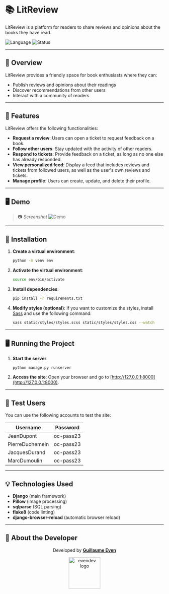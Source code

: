 # 📚 LitReview

LitReview is a platform for readers to share reviews and opinions about the books they have read.

![Language](https://img.shields.io/badge/Code-Django-blue?logo=django)
![Status](https://img.shields.io/badge/status-study_project-blue)

---

## 📖 Overview

LitReview provides a friendly space for book enthusiasts where they can:
- Publish reviews and opinions about their readings
- Discover recommendations from other users
- Interact with a community of readers

---

## 🌟 Features

LitReview offers the following functionalities:
- **Request a review**: Users can open a ticket to request feedback on a book.
- **Follow other users**: Stay updated with the activity of other readers.
- **Respond to tickets**: Provide feedback on a ticket, as long as no one else has already responded.
- **View personalized feed**: Display a feed that includes reviews and tickets from followed users, as well as the user's own reviews and tickets.
- **Manage profile**: Users can create, update, and delete their profile.

---

## 🖥️ Demo

> 📷 *Screenshot*
![Demo](assets/screenshot.png)

---

## 🚀 Installation

1. **Create a virtual environment**:
   ```bash
   python -m venv env
   ```

2. **Activate the virtual environment**:
   ```bash
   source env/bin/activate
   ```

3. **Install dependencies**:
   ```bash
   pip install -r requirements.txt
   ```

4. **Modify styles (optional)**:
   If you want to customize the styles, install [Sass](https://sass-lang.com/install) and use the following command:
   ```bash
   sass static/styles/styles.scss static/styles/styles.css --watch
   ```

---

## 🖥️ Running the Project

1. **Start the server**:
   ```bash
   python manage.py runserver
   ```

2. **Access the site**:
   Open your browser and go to [http://127.0.0.1:8000](http://127.0.0.1:8000).

---

## 👤 Test Users

You can use the following accounts to test the site:

| Username          | Password    |
|-------------------|-------------|
| JeanDupont        | oc-pass23   |
| PierreDuchemein   | oc-pass23   |
| JacquesDurand     | oc-pass23   |
| MarcDumoulin      | oc-pass23   |

---

## 💡 Technologies Used

- **Django** (main framework)
- **Pillow** (image processing)
- **sqlparse** (SQL parsing)
- **flake8** (code linting)
- **django-browser-reload** (automatic browser reload)

---

## 👤 About the Developer

<div align="center">
  <p>Developed by <a href="https://evendev.net"><strong>Guillaume Even</strong></a></p>
  <a href="https://evendev.net">
    <img src="https://evendev.net/img/logo.svg" alt="evendev logo" width="100"/>
  </a>
</div>
